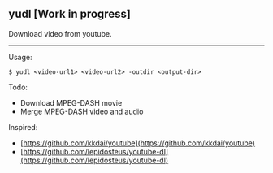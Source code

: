 ## yudl [Work in progress]

Download video from youtube.

---
Usage:
```
$ yudl <video-url1> <video-url2> -outdir <output-dir>
```
Todo:
  - Download MPEG-DASH movie
  - Merge MPEG-DASH video and audio

Inspired:
- [https://github.com/kkdai/youtube](https://github.com/kkdai/youtube)
- [https://github.com/lepidosteus/youtube-dl](https://github.com/lepidosteus/youtube-dl)
